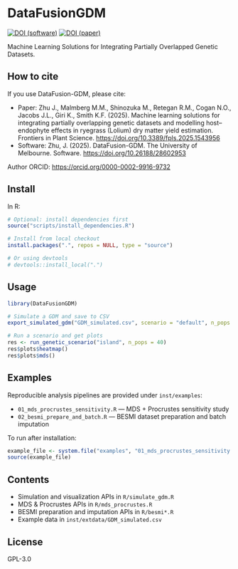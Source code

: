 # DataFusionGDM  
[![DOI (software)](https://img.shields.io/badge/DOI-10.26188/28602953-blue)](https://doi.org/10.26188/28602953)
[![DOI (paper)](https://img.shields.io/badge/DOI-10.3389%2Ffpls.2025.1543956-blue)](https://doi.org/10.3389/fpls.2025.1543956)

Machine Learning Solutions for Integrating Partially Overlapped Genetic Datasets.

## How to cite

If you use DataFusion-GDM, please cite:

- Paper: Zhu J., Malmberg M.M., Shinozuka M., Retegan R.M., Cogan N.O., Jacobs J.L., Giri K., Smith K.F. (2025). Machine learning solutions for integrating partially overlapping genetic datasets and modelling host–endophyte effects in ryegrass (Lolium) dry matter yield estimation. Frontiers in Plant Science. https://doi.org/10.3389/fpls.2025.1543956
- Software: Zhu, J. (2025). DataFusion-GDM. The University of Melbourne. Software. https://doi.org/10.26188/28602953

Author ORCID: https://orcid.org/0000-0002-9916-9732

## Install

In R:

```r
# Optional: install dependencies first
source("scripts/install_dependencies.R")

# Install from local checkout
install.packages(".", repos = NULL, type = "source")

# Or using devtools
# devtools::install_local(".")
```

## Usage

```r
library(DataFusionGDM)

# Simulate a GDM and save to CSV
export_simulated_gdm("GDM_simulated.csv", scenario = "default", n_pops = 40)

# Run a scenario and get plots
res <- run_genetic_scenario("island", n_pops = 40)
res$plots$heatmap()
res$plots$mds()
```

## Examples

Reproducible analysis pipelines are provided under `inst/examples`:
- `01_mds_procrustes_sensitivity.R` — MDS + Procrustes sensitivity study
- `02_besmi_prepare_and_batch.R` — BESMI dataset preparation and batch imputation

To run after installation:

```r
example_file <- system.file("examples", "01_mds_procrustes_sensitivity.R", package = "DataFusionGDM")
source(example_file)
```

## Contents

- Simulation and visualization APIs in `R/simulate_gdm.R`
- MDS & Procrustes APIs in `R/mds_procrustes.R`
- BESMI preparation and imputation APIs in `R/besmi*.R`
- Example data in `inst/extdata/GDM_simulated.csv`

## License

GPL-3.0
